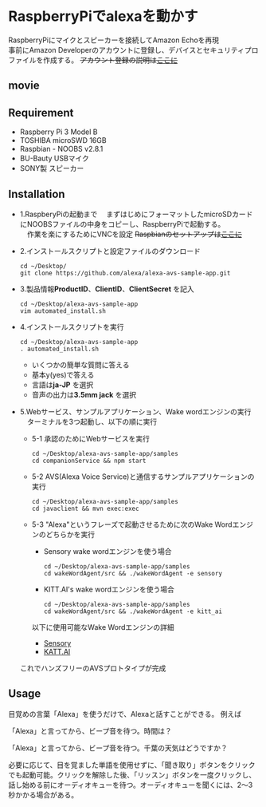 # RaspberryPiでalexaを動かす
RaspberryPiにマイクとスピーカーを接続してAmazon Echoを再現  
事前にAmazon Developerのアカウントに登録し、デバイスとセキュリティプロファイルを作成する。
~~アカウント登録の説明は[ここに](  )~~

## movie


## Requirement
* Raspberry Pi 3 Model B
* TOSHIBA microSWD 16GB
* Raspbian - NOOBS v2.8.1
* BU-Bauty USBマイク
* SONY製 スピーカー

## Installation
* 1.RaspberyPiの起動まで
　まずはじめにフォーマットしたmicroSDカードにNOOBSファイルの中身をコピーし、RaspberryPiで起動する。  
　作業を楽にするためにVNCを設定 
  ~~Raspbianのセットアップは[ここに](  )~~
  
* 2.インストールスクリプトと設定ファイルのダウンロード  

      cd ~/Desktop/
      git clone https://github.com/alexa/alexa-avs-sample-app.git

* 3.製品情報**ProductID**、**ClientID**、**ClientSecret** を記入

      cd ~/Desktop/alexa-avs-sample-app
      vim automated_install.sh

* 4.インストールスクリプトを実行

      cd ~/Desktop/alexa-avs-sample-app
      . automated_install.sh
      
   * いくつかの簡単な質問に答える　　
   * 基本y(yes)で答える
   * 言語は**ja-JP** を選択
   * 音声の出力は**3.5mm jack** を選択
    
* 5.Webサービス、サンプルアプリケーション、Wake wordエンジンの実行
　ターミナルを3つ起動し、以下の順に実行  
  
    * 5-1
      承認のためにWebサービスを実行　　
      
          cd ~/Desktop/alexa-avs-sample-app/samples  
          cd companionService && npm start
   
    * 5-2
      AVS(Alexa Voice Service)と通信するサンプルアプリケーションの実行
      
          cd ~/Desktop/alexa-avs-sample-app/samples  
          cd javaclient && mvn exec:exec  
    
    * 5-3
      "Alexa"というフレーズで起動させるために次のWake Wordエンジンのどちらかを実行
      
      * Sensory wake wordエンジンを使う場合
        
            cd ~/Desktop/alexa-avs-sample-app/samples  
            cd wakeWordAgent/src && ./wakeWordAgent -e sensory  
            
      * KITT.AI's wake wordエンジンを使う場合
      
            cd ~/Desktop/alexa-avs-sample-app/samples
            cd wakeWordAgent/src && ./wakeWordAgent -e kitt_ai  
            
       以下に使用可能なWake Wordエンジンの詳細
       * [Sensory]( https://github.com/Sensory/alexa-rpi )
       * [KATT.AI]( https://github.com/Kitt-AI/snowboy ) 
   
   これでハンズフリーのAVSプロトタイプが完成
    
## Usage
   目覚めの言葉「Alexa」を使うだけで、Alexaと話すことができる。
   例えば

   「Alexa」と言ってから、ビープ音を待つ。時間は？

   「Alexa」と言ってから、ビープ音を待つ。千葉の天気はどうですか？

   必要に応じて、目を覚ました単語を使用せずに、「聞き取り」ボタンをクリックでも起動可能。クリックを解除した後、「リッスン」ボタンを一度クリックし、話し始める前にオーディオキューを待つ。オーディオキューを聞くには、2〜3秒かかる場合がある。
  


